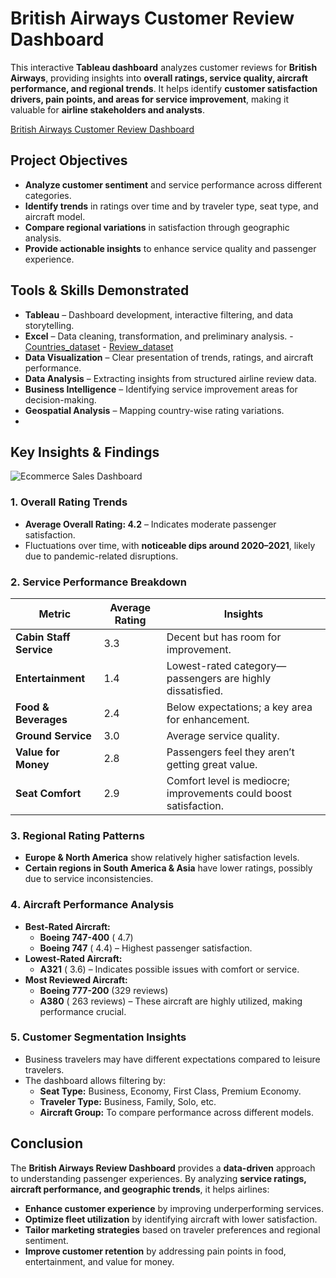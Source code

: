 #  British Airways Customer Review Dashboard

This interactive **Tableau dashboard** analyzes customer reviews for **British Airways**, providing insights into **overall ratings, service quality, aircraft performance, and regional trends**. It helps identify **customer satisfaction drivers, pain points, and areas for service improvement**, making it valuable for **airline stakeholders and analysts**.

 <a href="https://public.tableau.com/views/BritishAirwaysReviewss/Dashboard1?:language=en-US&publish=yes&:sid=&:redirect=auth&:display_count=n&:origin=viz_share_link">British Airways Customer Review Dashboard</a>

##  Project Objectives

- **Analyze customer sentiment** and service performance across different categories.  
- **Identify trends** in ratings over time and by traveler type, seat type, and aircraft model.  
- **Compare regional variations** in satisfaction through geographic analysis.  
- **Provide actionable insights** to enhance service quality and passenger experience.  

## Tools & Skills Demonstrated

- **Tableau** – Dashboard development, interactive filtering, and data storytelling.
- **Excel** – Data cleaning, transformation, and preliminary analysis.
             -  <a href="https://github.com/akhilanm123/British-Airways-Review-Dashboard-Unveiling-Passenger-Insights-Service-Trends/blob/main/Countries.csv">Countries_dataset</a>
             -  <a href="https://github.com/akhilanm123/British-Airways-Review-Dashboard-Unveiling-Passenger-Insights-Service-Trends/blob/main/ba_reviews.csv">Review_dataset</a>
- **Data Visualization** – Clear presentation of trends, ratings, and aircraft performance.  
- **Data Analysis** – Extracting insights from structured airline review data.  
- **Business Intelligence** – Identifying service improvement areas for decision-making.  
- **Geospatial Analysis** – Mapping country-wise rating variations.
- 
## Key Insights & Findings  
![Ecommerce Sales Dashboard](https://github.com/user-attachments/assets/c238dbe4-d82a-4201-991b-66ce4140029b)

### 1. Overall Rating Trends  
- **Average Overall Rating: 4.2** – Indicates moderate passenger satisfaction.  
- Fluctuations over time, with **noticeable dips around 2020–2021**, likely due to pandemic-related disruptions.  

### 2️. Service Performance Breakdown  

| **Metric**              | **Average Rating** | **Insights** |
|-------------------------|-------------------|-------------|
| **Cabin Staff Service** | 3.3             | Decent but has room for improvement. |
| **Entertainment**       |  1.4             | Lowest-rated category—passengers are highly dissatisfied. |
| **Food & Beverages**    |  2.4             | Below expectations; a key area for enhancement. |
| **Ground Service**      |  3.0             | Average service quality. |
| **Value for Money**     |  2.8             | Passengers feel they aren’t getting great value. |
| **Seat Comfort**        |  2.9             | Comfort level is mediocre; improvements could boost satisfaction. |

### 3️. Regional Rating Patterns  
- **Europe & North America** show relatively higher satisfaction levels.  
- **Certain regions in South America & Asia** have lower ratings, possibly due to service inconsistencies.  

### 4️. Aircraft Performance Analysis  
- **Best-Rated Aircraft:**  
  - **Boeing 747-400** ( 4.7)  
  - **Boeing 747** ( 4.4) – Highest passenger satisfaction.  
- **Lowest-Rated Aircraft:**  
  - **A321** ( 3.6) – Indicates possible issues with comfort or service.  
- **Most Reviewed Aircraft:**  
  - **Boeing 777-200** (329 reviews)  
  - **A380** ( 263 reviews) – These aircraft are highly utilized, making performance crucial.  

### 5️. Customer Segmentation Insights  
- Business travelers may have different expectations compared to leisure travelers.  
- The dashboard allows filtering by:  
  - **Seat Type:** Business, Economy, First Class, Premium Economy.  
  - **Traveler Type:** Business, Family, Solo, etc.  
  - **Aircraft Group:** To compare performance across different models.
 ##  Conclusion   

The **British Airways Review Dashboard** provides a **data-driven** approach to understanding passenger experiences. By analyzing **service ratings, aircraft performance, and geographic trends**, it helps airlines:
- **Enhance customer experience** by improving underperforming services.
- **Optimize fleet utilization** by identifying aircraft with lower satisfaction.
- **Tailor marketing strategies** based on traveler preferences and regional sentiment.
- **Improve customer retention** by addressing pain points in food, entertainment, and value for money.

